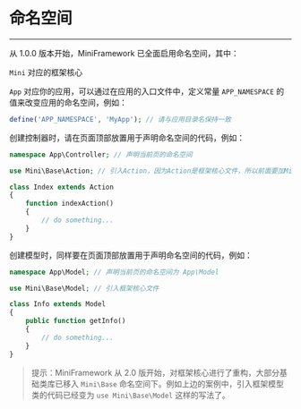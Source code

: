 # 命名空间

---

从 1.0.0 版本开始，MiniFramework 已全面启用命名空间，其中：

`Mini` 对应的框架核心

`App` 对应你的应用，可以通过在应用的入口文件中，定义常量 `APP_NAMESPACE` 的值来改变应用的命名空间，例如：

```php
define('APP_NAMESPACE', 'MyApp'); // 请与应用目录名保持一致
```

创建控制器时，请在页面顶部放置用于声明命名空间的代码，例如：

```php
namespace App\Controller; // 声明当前页的命名空间

use Mini\Base\Action; // 引入Action，因为Action是框架核心文件，所以前面要加Mini\

class Index extends Action
{
    function indexAction()
    {
        // do something...
    }
}
```

创建模型时，同样要在页面顶部放置用于声明命名空间的代码，例如：

```php
namespace App\Model; // 声明当前页的命名空间为 App\Model

use Mini\Base\Model; // 引入框架核心文件

class Info extends Model
{
    public function getInfo()
    {
        // do something...
    }
}
```

> 提示：MiniFramework 从 2.0 版开始，对框架核心进行了重构，大部分基础类库已移入 `Mini\Base` 命名空间下。例如上边的案例中，引入框架模型类的代码已经变为 `use Mini\Base\Model` 这样的写法了。




